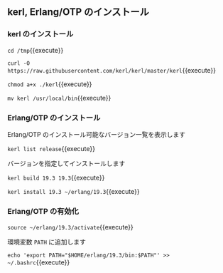 ## kerl, Erlang/OTP のインストール

### kerl のインストール

`cd /tmp`{{execute}}

`curl -O https://raw.githubusercontent.com/kerl/kerl/master/kerl`{{execute}}

`chmod a+x ./kerl`{{execute}}

`mv kerl /usr/local/bin`{{execute}}

###  Erlang/OTP のインストール

Erlang/OTP のインストール可能なバージョン一覧を表示します

`kerl list release`{{execute}}

バージョンを指定してインストールします

`kerl build 19.3 19.3`{{execute}}

`kerl install 19.3 ~/erlang/19.3`{{execute}}

### Erlang/OTP の有効化

`source ~/erlang/19.3/activate`{{execute}}

環境変数 `PATH` に追加します

`echo 'export PATH="$HOME/erlang/19.3/bin:$PATH"' >> ~/.bashrc`{{execute}}
